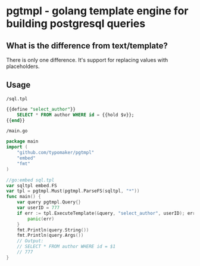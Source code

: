 # pgtmpl - golang template engine for building postgresql queries

## What is the difference from text/template?

There is only one difference. It's support for replacing values with placeholders.

## Usage

`/sql.tpl`
```sql
{{define "select_author"}}
    SELECT * FROM author WHERE id = {{hold $v}};
{{end}}
```
`/main.go`
```go
package main
import (
    "github.com/typomaker/pgtmpl"
    "embed"
    "fmt"
)

//go:embed sql.tpl
var sqltpl embed.FS
var tpl = pgtmpl.Must(pgtmpl.ParseFS(sqltpl, "*"))
func main() {
    var query pgtmpl.Query{}
    var userID = 777
    if err := tpl.ExecuteTemplate(&query, "select_author", userID); err != nil {
        panic(err)
    }
    fmt.Println(query.String())
    fmt.Println(query.Args())
    // Output:
    // SELECT * FROM author WHERE id = $1
    // 777
}
```